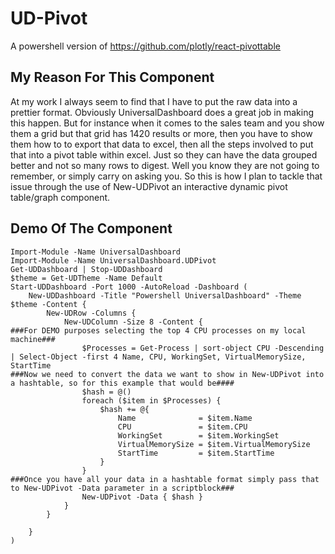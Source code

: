 # UD-Pivot
A powershell version of https://github.com/plotly/react-pivottable

## My Reason For This Component

At my work I always seem to find that I have to put the raw data into a prettier format.  Obviously UniversalDashboard 
does a great job in making this happen.  But for instance when it comes to the sales team and you show them a grid 
but that grid has 1420 results or more, then you have to show them how to to export that data to excel, then all the 
steps involved to put that into a pivot table within excel. Just so they can have the data grouped better and not so
many rows to digest. Well you know they are not going to remember, or simply carry on asking you. So this is how I plan
to tackle that issue through the use of New-UDPivot an interactive dynamic pivot table/graph component.

## Demo Of The Component

```
Import-Module -Name UniversalDashboard
Import-Module -Name UniversalDashboard.UDPivot
Get-UDDashboard | Stop-UDDashboard
$theme = Get-UDTheme -Name Default
Start-UDDashboard -Port 1000 -AutoReload -Dashboard (
    New-UDDashboard -Title "Powershell UniversalDashboard" -Theme $theme -Content {
        New-UDRow -Columns {
            New-UDColumn -Size 8 -Content {
###For DEMO purposes selecting the top 4 CPU processes on my local machine###            
                $Processes = Get-Process | sort-object CPU -Descending | Select-Object -first 4 Name, CPU, WorkingSet, VirtualMemorySize, StartTime
###Now we need to convert the data we want to show in New-UDPivot into a hashtable, so for this example that would be####
                $hash = @()
                foreach ($item in $Processes) {
                    $hash += @{
                        Name              = $item.Name
                        CPU               = $item.CPU
                        WorkingSet        = $item.WorkingSet
                        VirtualMemorySize = $item.VirtualMemorySize
                        StartTime         = $item.StartTime
                    }
                }
###Once you have all your data in a hashtable format simply pass that to New-UDPivot -Data parameter in a scriptblock###
                New-UDPivot -Data { $hash }
            }
        }

    }
)
```


